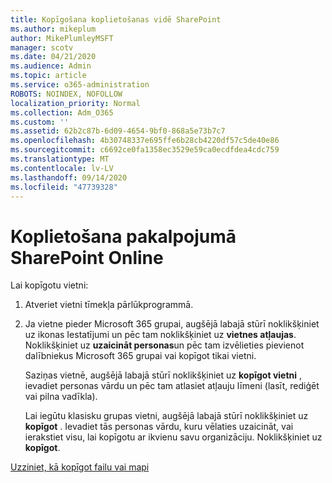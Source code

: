 ```yaml
---
title: Kopīgošana koplietošanas vidē SharePoint
ms.author: mikeplum
author: MikePlumleyMSFT
manager: scotv
ms.date: 04/21/2020
ms.audience: Admin
ms.topic: article
ms.service: o365-administration
ROBOTS: NOINDEX, NOFOLLOW
localization_priority: Normal
ms.collection: Adm_O365
ms.custom: ''
ms.assetid: 62b2c87b-6d09-4654-9bf0-868a5e73b7c7
ms.openlocfilehash: 4b30748337e695ffe6b28cb4220df57c5de40e86
ms.sourcegitcommit: c6692ce0fa1358ec3529e59ca0ecdfdea4cdc759
ms.translationtype: MT
ms.contentlocale: lv-LV
ms.lasthandoff: 09/14/2020
ms.locfileid: "47739328"
---
```

# <a name="how-to-share-in-sharepoint-online"></a>Koplietošana pakalpojumā SharePoint Online

Lai kopīgotu vietni:
  
1. Atveriet vietni tīmekļa pārlūkprogrammā.
    
2. Ja vietne pieder Microsoft 365 grupai, augšējā labajā stūrī noklikšķiniet uz ikonas Iestatījumi un pēc tam noklikšķiniet uz **vietnes atļaujas**. Noklikšķiniet uz **uzaicināt personas**un pēc tam izvēlieties pievienot dalībniekus Microsoft 365 grupai vai kopīgot tikai vietni. 
    
    Saziņas vietnē, augšējā labajā stūrī noklikšķiniet uz **kopīgot vietni** , ievadiet personas vārdu un pēc tam atlasiet atļauju līmeni (lasīt, rediģēt vai pilna vadīkla). 
    
    Lai iegūtu klasisku grupas vietni, augšējā labajā stūrī noklikšķiniet uz **kopīgot** . Ievadiet tās personas vārdu, kuru vēlaties uzaicināt, vai ierakstiet visu, lai kopīgotu ar ikvienu savu organizāciju. Noklikšķiniet uz **kopīgot**.
    
[Uzziniet, kā kopīgot failu vai mapi](https://go.microsoft.com/fwlink/?linkid=511430)
  

